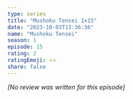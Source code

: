 ```yaml
---
type: series
title: "Mushoku Tensei 1x15"
date: "2023-10-03T13:36:36"
name: "Mushoku Tensei"
season: 1
episode: 15
rating: 2
ratingEmoji: ⭐️⭐️
share: false
---
```


_[No review was written for this episode]_
